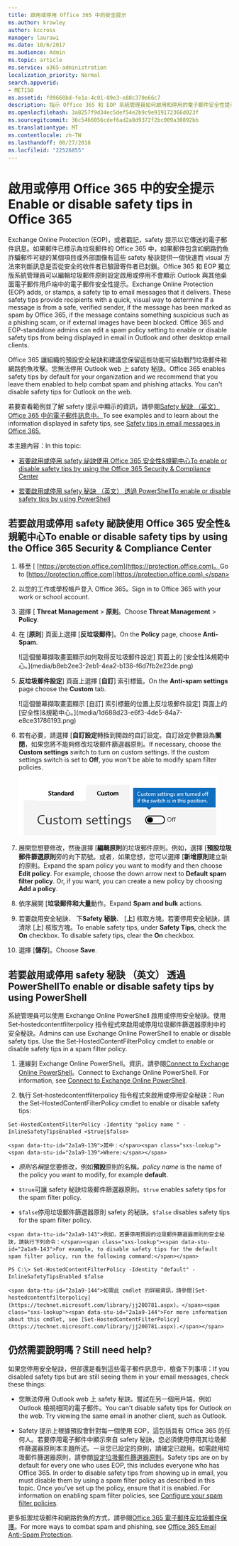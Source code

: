 ```yaml
---
title: 啟用或停用 Office 365 中的安全提示
ms.author: krowley
author: kccross
manager: laurawi
ms.date: 10/6/2017
ms.audience: Admin
ms.topic: article
ms.service: o365-administration
localization_priority: Normal
search.appverid:
- MET150
ms.assetid: f09668bd-fe1a-4c01-89e3-e88c370e66c7
description: 指示 Office 365 和 EOP 系統管理員如何啟用和停用的電子郵件安全性提示。
ms.openlocfilehash: 3a8257f9d34ec5def54e2b9c9e919172366d023f
ms.sourcegitcommit: 36c5466056cdef6ad2a8d9372f2bc009a30892bb
ms.translationtype: MT
ms.contentlocale: zh-TW
ms.lasthandoff: 08/27/2018
ms.locfileid: "22526855"
---
```

# <a name="enable-or-disable-safety-tips-in-office-365"></a><span data-ttu-id="2a1a9-103">啟用或停用 Office 365 中的安全提示</span><span class="sxs-lookup"><span data-stu-id="2a1a9-103">Enable or disable safety tips in Office 365</span></span>

<span data-ttu-id="2a1a9-p101">Exchange Online Protection (EOP)，或者戳記，safety 提示以它傳送的電子郵件訊息。如果郵件已標示為垃圾郵件的 Office 365 中，如果郵件包含如網路釣魚詐騙郵件可疑的某個項目或外部圖像有這些 safety 秘訣提供一個快速而 visual 方法來判斷訊息是否從安全的收件者已驗證寄件者已封鎖。Office 365 和 EOP 獨立版系統管理員可以編輯垃圾郵件原則設定啟用或停用不會顯示 Outlook 與其他桌面電子郵件用戶端中的電子郵件安全性提示。</span><span class="sxs-lookup"><span data-stu-id="2a1a9-p101">Exchange Online Protection (EOP) adds, or stamps, a safety tip to email messages that it delivers. These safety tips provide recipients with a quick, visual way to determine if a message is from a safe, verified sender, if the message has been marked as spam by Office 365, if the message contains something suspicious such as a phishing scam, or if external images have been blocked. Office 365 and EOP-standalone admins can edit a spam policy setting to enable or disable safety tips from being displayed in email in Outlook and other desktop email clients.</span></span> 
  
<span data-ttu-id="2a1a9-p102">Office 365 讓組織的預設安全秘訣和建議您保留這些功能可協助戰鬥垃圾郵件和網路釣魚攻擊。您無法停用 Outlook web 上 safety 秘訣。</span><span class="sxs-lookup"><span data-stu-id="2a1a9-p102">Office 365 enables safety tips by default for your organization and we recommend that you leave them enabled to help combat spam and phishing attacks. You can't disable safety tips for Outlook on the web.</span></span>
  
<span data-ttu-id="2a1a9-109">若要查看範例並了解 safety 提示中顯示的資訊，請參閱[Safety 秘訣 （英文） Office 365 中的電子郵件訊息中。](safety-tips-in-office-365.md)</span><span class="sxs-lookup"><span data-stu-id="2a1a9-109">To see examples and to learn about the information displayed in safety tips, see [Safety tips in email messages in Office 365.](safety-tips-in-office-365.md)</span></span>
  
<span data-ttu-id="2a1a9-110">本主題內容：</span><span class="sxs-lookup"><span data-stu-id="2a1a9-110">In this topic:</span></span>
  
- [<span data-ttu-id="2a1a9-111">若要啟用或停用 safety 祕訣使用 Office 365 安全性&amp;規範中心</span><span class="sxs-lookup"><span data-stu-id="2a1a9-111">To enable or disable safety tips by using the Office 365 Security &amp; Compliance Center</span></span>](enable-or-disable-safety-tips.md#SandCCsafetytip)
    
- [<span data-ttu-id="2a1a9-112">若要啟用或停用 safety 秘訣 （英文） 透過 PowerShell</span><span class="sxs-lookup"><span data-stu-id="2a1a9-112">To enable or disable safety tips by using PowerShell</span></span>](enable-or-disable-safety-tips.md#pshellsafetytip)
    
## <a name="to-enable-or-disable-safety-tips-by-using-the-office-365-security-amp-compliance-center"></a><span data-ttu-id="2a1a9-113">若要啟用或停用 safety 祕訣使用 Office 365 安全性&amp;規範中心</span><span class="sxs-lookup"><span data-stu-id="2a1a9-113">To enable or disable safety tips by using the Office 365 Security &amp; Compliance Center</span></span>
<span data-ttu-id="2a1a9-114"><a name="SandCCsafetytip"> </a></span><span class="sxs-lookup"><span data-stu-id="2a1a9-114"></span></span>

1. <span data-ttu-id="2a1a9-115">移至 [ [https://protection.office.com](https://protection.office.com)。</span><span class="sxs-lookup"><span data-stu-id="2a1a9-115">Go to [https://protection.office.com](https://protection.office.com).</span></span>
    
2. <span data-ttu-id="2a1a9-116">以您的工作或學校帳戶登入 Office 365。</span><span class="sxs-lookup"><span data-stu-id="2a1a9-116">Sign in to Office 365 with your work or school account.</span></span>
    
3. <span data-ttu-id="2a1a9-117">選擇 [ **Threat Management** \> **原則**。</span><span class="sxs-lookup"><span data-stu-id="2a1a9-117">Choose **Threat Management** \> **Policy**.</span></span> 
    
4. <span data-ttu-id="2a1a9-118">在 [**原則**] 頁面上選擇 [**反垃圾郵件**]。</span><span class="sxs-lookup"><span data-stu-id="2a1a9-118">On the **Policy** page, choose **Anti-Spam**.</span></span>
    
    ![這個螢幕擷取畫面顯示如何取得反垃圾郵件設定] 頁面上的 [安全性]&amp;規範中心。](media/b8eb2ee3-2eb1-4ea2-b138-f6d7fb2e23de.png)
  
5. <span data-ttu-id="2a1a9-120">**反垃圾郵件設定**] 頁面上選擇 [**自訂**] 索引標籤。</span><span class="sxs-lookup"><span data-stu-id="2a1a9-120">On the **Anti-spam settings** page choose the **Custom** tab.</span></span> 
    
    ![這個螢幕擷取畫面顯示 [自訂] 索引標籤的位置上反垃圾郵件設定] 頁面上的 [安全性]&amp;規範中心。](media/1d688d23-e6f3-4de5-84a7-e8ce31786193.png)
  
6. <span data-ttu-id="2a1a9-p103">若有必要，請選擇 [**自訂設定**轉換到開啟的自訂設定。自訂設定參數設為**關閉**，如果您將不能夠修改垃圾郵件篩選器原則。</span><span class="sxs-lookup"><span data-stu-id="2a1a9-p103">If necessary, choose the **Custom settings** switch to turn on custom settings. If the custom settings switch is set to **Off**, you won't be able to modify spam filter policies.</span></span>
    
    ![這個螢幕擷取畫面顯示自訂的反垃圾郵件篩選已關閉的原則設定。](media/94f900ad-b556-4a31-a3ac-acfcd72e71b8.png)
  
7. <span data-ttu-id="2a1a9-p104">展開您想要修改，然後選擇 [**編輯原則**的垃圾郵件原則。例如，選擇 [**預設垃圾郵件篩選原則**旁的向下箭號。或者，如果您想，您可以選擇 [**新增原則**建立新的原則。</span><span class="sxs-lookup"><span data-stu-id="2a1a9-p104">Expand the spam policy you want to modify and then choose **Edit policy**. For example, choose the down arrow next to **Default spam filter policy**. Or, if you want, you can create a new policy by choosing **Add a policy**.</span></span>
    
8. <span data-ttu-id="2a1a9-128">依序展開 [**垃圾郵件和大量**動作。</span><span class="sxs-lookup"><span data-stu-id="2a1a9-128">Expand **Spam and bulk** actions.</span></span> 
    
9. <span data-ttu-id="2a1a9-p105">若要啟用安全秘訣、 下**Safety 秘訣**、 [**上**] 核取方塊。若要停用安全秘訣，請清除 [**上**] 核取方塊。</span><span class="sxs-lookup"><span data-stu-id="2a1a9-p105">To enable safety tips, under **Safety Tips**, check the **On** checkbox. To disable safety tips, clear the **On** checkbox.</span></span> 
    
10. <span data-ttu-id="2a1a9-131">選擇 [**儲存**]。</span><span class="sxs-lookup"><span data-stu-id="2a1a9-131">Choose **Save**.</span></span>
    
## <a name="to-enable-or-disable-safety-tips-by-using-powershell"></a><span data-ttu-id="2a1a9-132">若要啟用或停用 safety 秘訣 （英文） 透過 PowerShell</span><span class="sxs-lookup"><span data-stu-id="2a1a9-132">To enable or disable safety tips by using PowerShell</span></span>
<span data-ttu-id="2a1a9-133"><a name="pshellsafetytip"> </a></span><span class="sxs-lookup"><span data-stu-id="2a1a9-133"></span></span>

<span data-ttu-id="2a1a9-p106">系統管理員可以使用 Exchange Online PowerShell 啟用或停用安全秘訣。使用 Set-hostedcontentfilterpolicy 指令程式來啟用或停用垃圾郵件篩選器原則中的安全秘訣。</span><span class="sxs-lookup"><span data-stu-id="2a1a9-p106">Admins can use Exchange Online PowerShell to enable or disable safety tips. Use the Set-HostedContentFilterPolicy cmdlet to enable or disable safety tips in a spam filter policy.</span></span>
  
1. <span data-ttu-id="2a1a9-p107">連線到 Exchange Online PowerShell。資訊，請參閱[Connect to Exchange Online PowerShell](http://go.microsoft.com/fwlink/p/?LinkId=396554)。</span><span class="sxs-lookup"><span data-stu-id="2a1a9-p107">Connect to Exchange Online PowerShell. For information, see [Connect to Exchange Online PowerShell](http://go.microsoft.com/fwlink/p/?LinkId=396554).</span></span>
    
2. <span data-ttu-id="2a1a9-138">執行 Set-hostedcontentfilterpolicy 指令程式來啟用或停用安全秘訣：</span><span class="sxs-lookup"><span data-stu-id="2a1a9-138">Run the Set-HostedContentFilterPolicy cmdlet to enable or disable safety tips:</span></span>
    
  ```
  Set-HostedContentFilterPolicy -Identity "policy name " -InlineSafetyTipsEnabled <$true|$false>
  ```

    <span data-ttu-id="2a1a9-139">其中：</span><span class="sxs-lookup"><span data-stu-id="2a1a9-139">Where:</span></span>
    
  -  <span data-ttu-id="2a1a9-140">*原則名稱*是您要修改，例如**預設**原則的名稱。</span><span class="sxs-lookup"><span data-stu-id="2a1a9-140">*policy name*  is the name of the policy you want to modify, for example **default**.</span></span>
    
  -  <span data-ttu-id="2a1a9-141">`$true`可讓 safety 秘訣垃圾郵件篩選器原則。</span><span class="sxs-lookup"><span data-stu-id="2a1a9-141">`$true` enables safety tips for the spam filter policy.</span></span> 
    
  -  <span data-ttu-id="2a1a9-142">`$false`停用垃圾郵件篩選器原則 safety 的秘訣。</span><span class="sxs-lookup"><span data-stu-id="2a1a9-142">`$false` disables safety tips for the spam filter policy.</span></span> 
    
    <span data-ttu-id="2a1a9-143">例如，若要停用預設的垃圾郵件篩選器原則的安全秘訣，請執行下列命令：</span><span class="sxs-lookup"><span data-stu-id="2a1a9-143">For example, to disable safety tips for the default spam filter policy, run the following command:</span></span>
    
  ```
  PS C:\> Set-HostedContentFilterPolicy -Identity "default" -InlineSafetyTipsEnabled $false
  ```

    <span data-ttu-id="2a1a9-144">如需此 cmdlet 的詳細資訊，請參閱[Set-hostedcontentfilterpolicy](https://technet.microsoft.com/library/jj200781.aspx)。</span><span class="sxs-lookup"><span data-stu-id="2a1a9-144">For more information about this cmdlet, see [Set-HostedContentFilterPolicy](https://technet.microsoft.com/library/jj200781.aspx).</span></span>
    
## <a name="still-need-help"></a><span data-ttu-id="2a1a9-145">仍然需要說明嗎？</span><span class="sxs-lookup"><span data-stu-id="2a1a9-145">Still need help?</span></span>
<span data-ttu-id="2a1a9-146"><a name="pshellsafetytip"> </a></span><span class="sxs-lookup"><span data-stu-id="2a1a9-146"></span></span>

<span data-ttu-id="2a1a9-147">如果您停用安全秘訣，但卻還是看到這些電子郵件訊息中，檢查下列事項：</span><span class="sxs-lookup"><span data-stu-id="2a1a9-147">If you disabled safety tips but are still seeing them in your email messages, check these things:</span></span>
  
- <span data-ttu-id="2a1a9-p108">您無法停用 Outlook web 上 safety 秘訣。嘗試在另一個用戶端，例如 Outlook 檢視相同的電子郵件。</span><span class="sxs-lookup"><span data-stu-id="2a1a9-p108">You can't disable safety tips for Outlook on the web. Try viewing the same email in another client, such as Outlook.</span></span>
    
- <span data-ttu-id="2a1a9-p109">Safety 提示上根據預設會針對每一個使用 EOP，這包括具有 Office 365 的任何人。若要停用電子郵件中顯示來自 safety 秘訣，您必須使用停用其垃圾郵件篩選器原則本主題所述。一旦您已設定的原則，請確定已啟用。如需啟用垃圾郵件篩選器原則，請參閱[設定垃圾郵件篩選器原則](https://technet.microsoft.com/library/jj200684.aspx)。</span><span class="sxs-lookup"><span data-stu-id="2a1a9-p109">Safety tips are on by default for every one who uses EOP, this includes everyone who has Office 365. In order to disable safety tips from showing up in email, you must disable them by using a spam filter policy as described in this topic. Once you've set up the policy, ensure that it is enabled. For information on enabling spam filter policies, see [Configure your spam filter policies](https://technet.microsoft.com/library/jj200684.aspx).</span></span>
    
<span data-ttu-id="2a1a9-154">更多抵禦垃圾郵件和網路釣魚的方式，請參閱[Office 365 電子郵件反垃圾郵件保護](anti-spam-protection.md)。</span><span class="sxs-lookup"><span data-stu-id="2a1a9-154">For more ways to combat spam and phishing, see [Office 365 Email Anti-Spam Protection](anti-spam-protection.md).</span></span>
  

